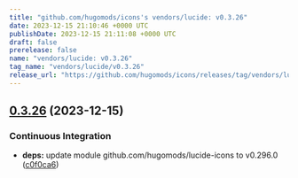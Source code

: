 ```yaml
---
title: "github.com/hugomods/icons's vendors/lucide: v0.3.26"
date: 2023-12-15 21:10:46 +0000 UTC
publishDate: 2023-12-15 21:11:08 +0000 UTC
draft: false
prerelease: false
name: "vendors/lucide: v0.3.26"
tag_name: "vendors/lucide/v0.3.26"
release_url: "https://github.com/hugomods/icons/releases/tag/vendors/lucide/v0.3.26"
---
```


## [0.3.26](https://github.com/hugomods/icons/compare/vendors/lucide/v0.3.25...vendors/lucide/v0.3.26) (2023-12-15)


### Continuous Integration

* **deps:** update module github.com/hugomods/lucide-icons to v0.296.0 ([c0f0ca6](https://github.com/hugomods/icons/commit/c0f0ca6e8d6ce4b9832815c5c5263e8913401905))
